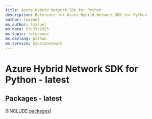 ```yaml
---
title: Azure Hybrid Network SDK for Python
description: Reference for Azure Hybrid Network SDK for Python
author: lmazuel
ms.author: lmazuel
ms.data: 03/29/2023
ms.topic: reference
ms.devlang: python
ms.service: hybridnetwork
---
```

# Azure Hybrid Network SDK for Python - latest
## Packages - latest
[!INCLUDE [packages](hybrid-network-index.md)]